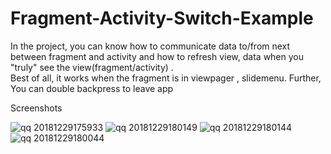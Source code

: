 # Fragment-Activity-Switch-Example
In the project, you can know how to communicate data to/from next between fragment and activity and how to refresh view, data when you "truly" see the view(fragment/activity) . <br>
Best of all, it works when the fragment is in viewpager , slidemenu. Further, You can double backpress to leave app


Screenshots

![qq 20181229175933](https://user-images.githubusercontent.com/2405688/50536860-f7fa8800-0b93-11e9-8dde-70e44d5d450e.png)
![qq 20181229180149](https://user-images.githubusercontent.com/2405688/50536908-a7cff580-0b94-11e9-8cd8-bd106e19cc69.png)
![qq 20181229180144](https://user-images.githubusercontent.com/2405688/50536858-f6c95b00-0b93-11e9-92c6-7f6b0bb6fdab.png)
![qq 20181229180044](https://user-images.githubusercontent.com/2405688/50536859-f761f180-0b93-11e9-93dd-81fd4e969d16.png)
